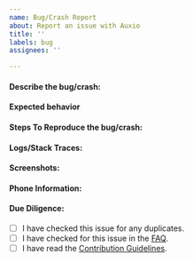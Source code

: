 ```yaml
---
name: Bug/Crash Report
about: Report an issue with Auxio
title: ''
labels: bug
assignees: ''

---
```


#### Describe the bug/crash:
<!-- A clear and concise description of what the bug or crash is. -->

#### Expected behavior
<!-- Include behavior of other android music players, if applicable. -->

#### Steps To Reproduce the bug/crash:
<!--
1. Go to X
2. Click on Y
3. Scroll down to Z
4. See error
-->

#### Logs/Stack Traces:
<!-- 
If possible, provide a stack trace or a Logcat. This can help identify the issue. 
To take a logcat, you must do the following:
1. Use a desktop/laptop to download the android platform tools from https://developer.android.com/studio/releases/platform-tools.
2. Extract the downloaded file to a folder.
3. Enable USB debugging on your phone [See https://developer.android.com/studio/command-line/adb#Enabling], and then connect your
phone to a laptop. You will get a prompt to "Allow USB debugging" when you run the logcat command. Accept this.
4. Open up a terminal/command prompt in that folder and run:
	- `./adb -d logcat | grep -i "[DWE] Auxio"` in the case of a bug [may require some changes on windows]
	- `./adb -d logcat AndroidRuntime:E *:S` in the case of a crash
5. Copy and paste the output to this area of the issue.
-->

#### Screenshots:
<!-- If applicable, add screenshots to help explain your problem. -->

#### Phone Information:
<!-- Please provide information about your phone's manufacturer, model, android version, and skin. -->

#### Due Diligence:
- [ ] I have checked this issue for any duplicates.
- [ ] I have checked for this issue in the [FAQ](https://github.com/OxygenCobalt/Auxio/blob/dev/info/FAQ.md).
- [ ] I have read the [Contribution Guidelines](https://github.com/OxygenCobalt/Auxio/blob/dev/.github/CONTRIBUTING.md).